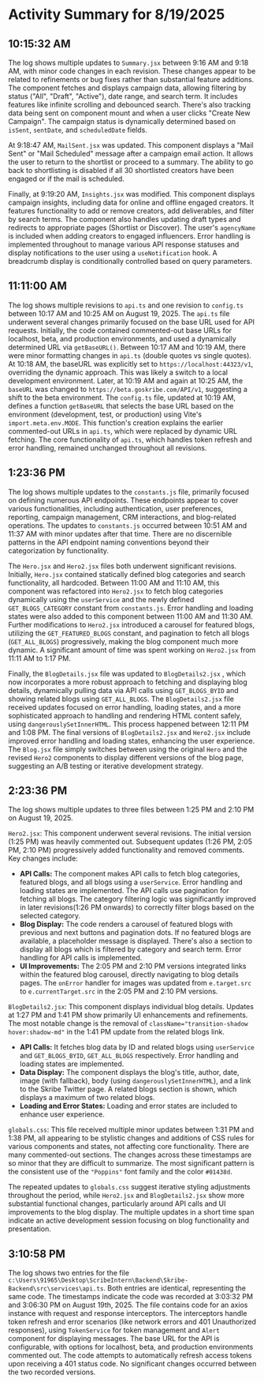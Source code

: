 # Activity Summary for 8/19/2025

## 10:15:32 AM
The log shows multiple updates to `Summary.jsx` between 9:16 AM and 9:18 AM, with minor code changes in each revision.  These changes appear to be related to refinements or bug fixes rather than substantial feature additions.  The component fetches and displays campaign data, allowing filtering by status ("All", "Draft", "Active"), date range, and search term.  It includes features like infinite scrolling and debounced search.  There's also tracking data being sent on component mount and when a user clicks "Create New Campaign".  The campaign status is dynamically determined based on `isSent`, `sentDate`, and `scheduledDate` fields.

At 9:18:47 AM, `MailSent.jsx` was updated.  This component displays a "Mail Sent" or "Mail Scheduled" message after a campaign email action. It allows the user to return to the shortlist or proceed to a summary.  The ability to go back to shortlisting is disabled if all 30 shortlisted creators have been engaged or if the mail is scheduled.

Finally, at 9:19:20 AM, `Insights.jsx` was modified.  This component displays campaign insights, including data for online and offline engaged creators. It features functionality to add or remove creators, add deliverables, and filter by search terms.  The component also handles updating draft types and redirects to appropriate pages (Shortlist or Discover).  The user's `agencyName` is included when adding creators to engaged influencers. Error handling is implemented throughout to manage various API response statuses and display notifications to the user using a `useNotification` hook.  A breadcrumb display is conditionally controlled based on query parameters.


## 11:11:00 AM
The log shows multiple revisions to `api.ts` and one revision to `config.ts` between 10:17 AM and 10:25 AM on August 19, 2025.  The `api.ts` file underwent several changes primarily focused on the base URL used for API requests.  Initially, the code contained commented-out base URLs for localhost, beta, and production environments, and used a dynamically determined URL via `getBaseURL()`.  Between 10:17 AM and 10:19 AM, there were minor formatting changes in `api.ts` (double quotes vs single quotes).  At 10:18 AM, the baseURL was explicitly set to `https://localhost:44323/v1`, overriding the dynamic approach. This was likely a switch to a local development environment.  Later, at 10:19 AM and again at 10:25 AM, the  `baseURL` was changed to `https://beta.goskribe.com/API/v1`, suggesting a shift to the beta environment. The `config.ts` file, updated at 10:19 AM, defines a function `getBaseURL` that selects the base URL based on the environment (development, test, or production) using Vite's `import.meta.env.MODE`.  This function's creation explains the earlier commented-out URLs in `api.ts`, which were replaced by dynamic URL fetching.  The core functionality of `api.ts`, which handles token refresh and error handling, remained unchanged throughout all revisions.


## 1:23:36 PM
The log shows multiple updates to the `constants.js` file, primarily focused on defining numerous API endpoints.  These endpoints appear to cover various functionalities, including authentication, user preferences, reporting, campaign management, CRM interactions, and blog-related operations.  The updates to `constants.js`  occurred between 10:51 AM and 11:37 AM with minor updates after that time. There are no discernible patterns in the API endpoint naming conventions beyond their categorization by functionality.

The `Hero.jsx` and `Hero2.jsx` files both underwent significant revisions.  Initially, `Hero.jsx` contained statically defined blog categories and search functionality, all hardcoded.  Between 11:00 AM and 11:10 AM, this component was refactored into `Hero2.jsx` to fetch blog categories dynamically using the `userService` and the newly defined `GET_BLOGS_CATEGORY` constant from `constants.js`. Error handling and loading states were also added to this component between 11:00 AM and 11:30 AM.  Further modifications to `Hero2.jsx`  introduced a carousel for featured blogs, utilizing the `GET_FEATURED_BLOGS` constant, and pagination to fetch all blogs (`GET_ALL_BLOGS`) progressively, making the blog component much more dynamic.  A significant amount of time was spent working on `Hero2.jsx` from 11:11 AM to 1:17 PM.

Finally, the `BlogDetails.jsx` file was updated to `BlogDetails2.jsx` , which now incorporates a more robust approach to fetching and displaying blog details, dynamically pulling data via API calls using `GET_BLOGS_BYID` and showing related blogs using `GET_ALL_BLOGS`.  The `BlogDetails2.jsx` file received updates focused on error handling, loading states, and a more sophisticated approach to handling and rendering HTML content safely, using `dangerouslySetInnerHTML`. This process happened between 12:11 PM and 1:08 PM. The final versions of `BlogDetails2.jsx` and `Hero2.jsx` include improved error handling and loading states, enhancing the user experience.  The `Blog.jsx` file simply switches between using the original `Hero` and the revised `Hero2` components to display different versions of the blog page, suggesting an A/B testing or iterative development strategy.


## 2:23:36 PM
The log shows multiple updates to three files between 1:25 PM and 2:10 PM on August 19, 2025.

`Hero2.jsx`: This component underwent several revisions.  The initial version (1:25 PM) was heavily commented out.  Subsequent updates (1:26 PM, 2:05 PM, 2:10 PM) progressively added functionality and removed comments.  Key changes include:

* **API Calls:** The component makes API calls to fetch blog categories, featured blogs, and all blogs using a `userService`.  Error handling and loading states are implemented. The API calls use pagination for fetching all blogs. The category filtering logic was significantly improved in later revisions(1:26 PM onwards)  to correctly filter blogs based on the selected category.
* **Blog Display:** The code renders a carousel of featured blogs with previous and next buttons and pagination dots.  If no featured blogs are available, a placeholder message is displayed.  There's also a section to display all blogs which is filtered by category and search term. Error handling for API calls is implemented.
* **UI Improvements:**  The 2:05 PM and 2:10 PM versions integrated links within the featured blog carousel, directly navigating to blog details pages.  The `onError` handler for images was updated from `e.target.src` to `e.currentTarget.src`  in the 2:05 PM and 2:10 PM versions.

`BlogDetails2.jsx`: This component displays individual blog details. Updates at 1:27 PM and 1:41 PM show primarily UI enhancements and refinements. The most notable change is the removal of `className="transition-shadow hover:shadow-md"` in the 1:41 PM update from the related blogs link. 

* **API Calls:** It fetches blog data by ID and related blogs using  `userService` and  `GET_BLOGS_BYID`, `GET_ALL_BLOGS` respectively. Error handling and loading states are implemented.
* **Data Display:** The component displays the blog's title, author, date, image (with fallback), body (using `dangerouslySetInnerHTML`), and a link to the Skribe Twitter page.  A related blogs section is shown, which displays a maximum of two related blogs.
* **Loading and Error States:**  Loading and error states are included to enhance user experience.

`globals.css`: This file received multiple minor updates between 1:31 PM and 1:38 PM,  all appearing to be stylistic changes and additions of CSS rules for various components and states, not affecting core functionality.  There are many commented-out sections. The changes across these timestamps are so minor that they are difficult to summarize.  The most significant pattern is the consistent use of the `"Poppins"` font family and the color `#01438d`.

The repeated updates to `globals.css` suggest iterative styling adjustments throughout the period, while `Hero2.jsx` and `BlogDetails2.jsx` show more substantial functional changes, particularly around API calls and UI improvements to the blog display.  The multiple updates in a short time span indicate an active development session focusing on blog functionality and presentation.


## 3:10:58 PM
The log shows two entries for the file `c:\Users\91965\Desktop\ScribeIntern\Backend\Skribe-Backend\src\services\api.ts`.  Both entries are identical, representing the same code. The timestamps indicate the code was recorded at 3:03:32 PM and 3:06:30 PM on August 19th, 2025.  The file contains code for an axios instance with request and response interceptors.  The interceptors handle token refresh and error scenarios (like network errors and 401 Unauthorized responses), using `TokenService` for token management and `Alert` component for displaying messages.  The base URL for the API is configurable, with options for localhost, beta, and production environments commented out.  The code attempts to automatically refresh access tokens upon receiving a 401 status code.  No significant changes occurred between the two recorded versions.
